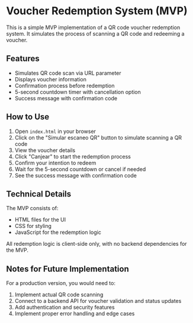 # Voucher Redemption System (MVP)

This is a simple MVP implementation of a QR code voucher redemption system. It simulates the process of scanning a QR code and redeeming a voucher.

## Features

- Simulates QR code scan via URL parameter
- Displays voucher information
- Confirmation process before redemption
- 5-second countdown timer with cancellation option
- Success message with confirmation code

## How to Use

1. Open `index.html` in your browser
2. Click on the "Simular escaneo QR" button to simulate scanning a QR code
3. View the voucher details
4. Click "Canjear" to start the redemption process
5. Confirm your intention to redeem
6. Wait for the 5-second countdown or cancel if needed
7. See the success message with confirmation code

## Technical Details

The MVP consists of:
- HTML files for the UI
- CSS for styling
- JavaScript for the redemption logic

All redemption logic is client-side only, with no backend dependencies for the MVP.

## Notes for Future Implementation

For a production version, you would need to:
1. Implement actual QR code scanning
2. Connect to a backend API for voucher validation and status updates
3. Add authentication and security features
4. Implement proper error handling and edge cases 